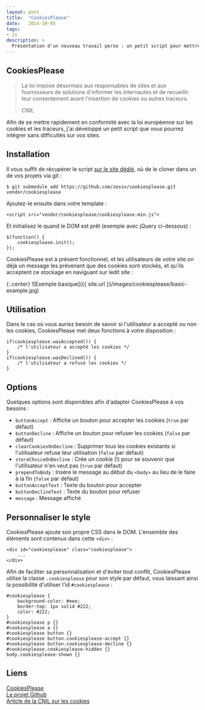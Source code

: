 ```yaml
---
layout: post
title:  "CookiesPlease"
date:   2014-10-05
tags: 
- js
description: >
  Présentation d'un nouveau travail perso : un petit script pour mettre votre site en conformité avec la nouvelle loi européenne sur les cookies et les traceurs.
---
```


## CookiesPlease

> La loi impose désormais aux responsables de sites et aux fournisseurs de solutions d'informer les internautes et de recueillir leur consentement avant l'insertion de cookies ou autres traceurs.
>
> <cite>CNIL</cite>

Afin de se mettre rapidement en conformité avec la loi européenne sur les cookies et les traceurs, j'ai développé un petit script que vous pourrez intégrer sans difficultés sur vos sites.

## Installation

Il vous suffit de récupérer le script [sur le site dédié](http://smarchal.com/cookiesplease/), où de le cloner dans un de vos projets via git :

    $ git submodule add https://github.com/zessx/cookiesplease.git vendor/cookiesplease

Ajoutez-le ensuite dans votre template :

    <script src="vendor/cookiesplease/cookiesplease.min.js">

Et initialisez le quand le DOM est prêt (exemple avec jQuery ci-dessous) :

    $(function() {
    	cookiesplease.init();
    });

CookiesPlease est à présent fonctionnel, et les utilisateurs de votre site on déjà un message les prévenant que des cookies sont stockés, et qu'ils acceptent ce stockage en naviguant sur ledit site :

{:.center}
![Exemple basique]({{ site.url }}/images/cookiesplease/basic-example.jpg)

## Utilisation

Dans le cas où vous auriez besoin de savoir si l'utilisateur a accepté ou non les cookies, CookiesPlease met deux fonctions à votre disposition :

    if(cookiesplease.wasAccepted()) {
    	/* l'utilisateur a accepté les cookies */
    }
    if(cookiesplease.wasDeclined()) {
    	/* l'utilisateur a refusé les cookies */
    }

## Options

Quelques options sont disponibles afin d'adapter CookiesPlease à vos besoins :

- `buttonAccept` : Affiche un bouton pour accepter les cookies (`true` par défaut)
- `buttonDecline` : Affiche un bouton pour refuser les cookies (`false` par défaut)
- `clearCookiesOnDecline` : Supprimer tous les cookies existants si l'utilisateur refuse leur utilisation (`false` par défaut)
- `storeChoiceOnDecline` : Crée un cookie (!) pour se souvenir que l'utilisateur n'en veut pas (`true` par défaut)
- `prependToBody` : Insère le message au début du `<body>` au lieu de le faire à la fin (`false` par défaut)
- `buttonAcceptText` : Texte du bouton pour accepter
- `buttonDeclineText` : Texte du bouton pour refuser
- `message` : Message affiché

## Personnaliser le style

CookiesPlease ajoute son propre CSS dans le DOM. L'ensemble des éléments sont contenus dans cette `<div>` :

    <div id="cookiesplease" class="cookiesplease">
        ...
    </div>

Afin de faciliter sa personnalisation et d'éviter tout conflit, CookiesPlease utilise la classe `.cookiesplease` pour son style par défaut, vous laissant ainsi la possibilité d'utiliser l'id `#cookiesplease` :

    #cookiesplease {
        background-color: #eee;
        border-top: 1px solid #222;
        color: #222;
    }
	#cookiesplease p {}
	#cookiesplease a {}
	#cookiesplease button {}
	#cookiesplease button.cookiesplease-accept {}
	#cookiesplease button.cookiesplease-decline {}
	#cookiesplease.cookiesplease-hidden {}
	body.cookiesplease-shown {}

## Liens
[CookiesPlease](http://smarchal.com/cookiesplease/)    
[Le projet Github](https://github.com/zessx/cookiesplease)    
[Article de la CNIL sur les cookies](http://www.cnil.fr/vos-obligations/sites-web-cookies-et-autres-traceurs/que-dit-la-loi/)    